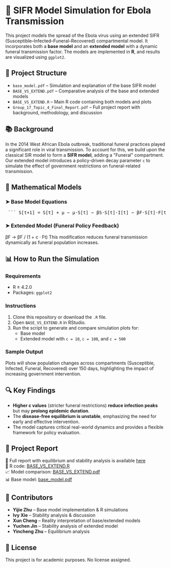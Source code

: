 # 🧪 SIFR Model Simulation for Ebola Transmission

This project models the spread of the Ebola virus using an extended SIFR (Susceptible–Infected–Funeral–Recovered) compartmental model. It incorporates both a **base model** and an **extended model** with a dynamic funeral transmission factor. The models are implemented in **R**, and results are visualized using `ggplot2`.

## 📁 Project Structure

- `base_model.pdf` – Simulation and explanation of the base SIFR model
- `BASE_VS_EXTEND.pdf` – Comparative analysis of the base and extended models
- `BASE_VS_EXTEND.R` – Main R code containing both models and plots
- `Group_17_Topic_4_Final_Report.pdf` – Full project report with background, methodology, and discussion

## 📚 Background

In the 2014 West African Ebola outbreak, traditional funeral practices played a significant role in viral transmission. To account for this, we build upon the classical SIR model to form a **SIFR model**, adding a "Funeral" compartment. Our extended model introduces a policy-driven decay parameter `c` to simulate the effect of government restrictions on funeral-related transmission.

## 📐 Mathematical Models

### ➤ Base Model Equations

<pre> ``` S[t+1] = S[t] + μ − μ·S[t] − βS·S[t]·I[t] − βF·S[t]·F[t] I[t+1] = I[t] − μ·I[t] + βS·S[t]·I[t] + βF·S[t]·F[t] − γ·I[t] F[t+1] = F[t] + γ·I[t] − σ·F[t] R[t+1] = R[t] + σ·F[t] ``` </pre>
### ➤ Extended Model (Funeral Policy Feedback)

βF → βF / (1 + c · Ft)
This modification reduces funeral transmission dynamically as funeral population increases.

## 📊 How to Run the Simulation

### Requirements

- R ≥ 4.2.0
- Packages: `ggplot2`

### Instructions

1. Clone this repository or download the `.R` file.
2. Open `BASE_VS_EXTEND.R` in RStudio.
3. Run the script to generate and compare simulation plots for:
   - Base model
   - Extended model with `c = 10`, `c = 100`, and `c = 500`

### Sample Output

Plots will show population changes across compartments (Susceptible, Infected, Funeral, Recovered) over 150 days, highlighting the impact of increasing government intervention.

## 🔍 Key Findings

- **Higher c values** (stricter funeral restrictions) **reduce infection peaks** but may **prolong epidemic duration**.
- The **disease-free equilibrium is unstable**, emphasizing the need for early and effective intervention.
- The model captures critical real-world dynamics and provides a flexible framework for policy evaluation.

## 🔗 Project Report

📄 Full report with equilibrium and stability analysis is available [here](Group_17_Topic_4_Final_Report.pdf)  
📘 R code: [BASE_VS_EXTEND.R](BASE_VS_EXTEND.R)  
📈 Model comparison: [BASE_VS_EXTEND.pdf](BASE_VS_EXTEND.pdf)  
📊 Base model: [base_model.pdf](base_model.pdf)

## 👥 Contributors

- **Yijie Zhu** – Base model implementation & R simulations
- **Ivy Xie** – Stability analysis & discussion
- **Xun Cheng** – Reality interpretation of base/extended models
- **Yuchen Jin** – Stability analysis of extended model
- **Yincheng Zhu** – Equilibrium analysis

## 📄 License

This project is for academic purposes. No license assigned.
